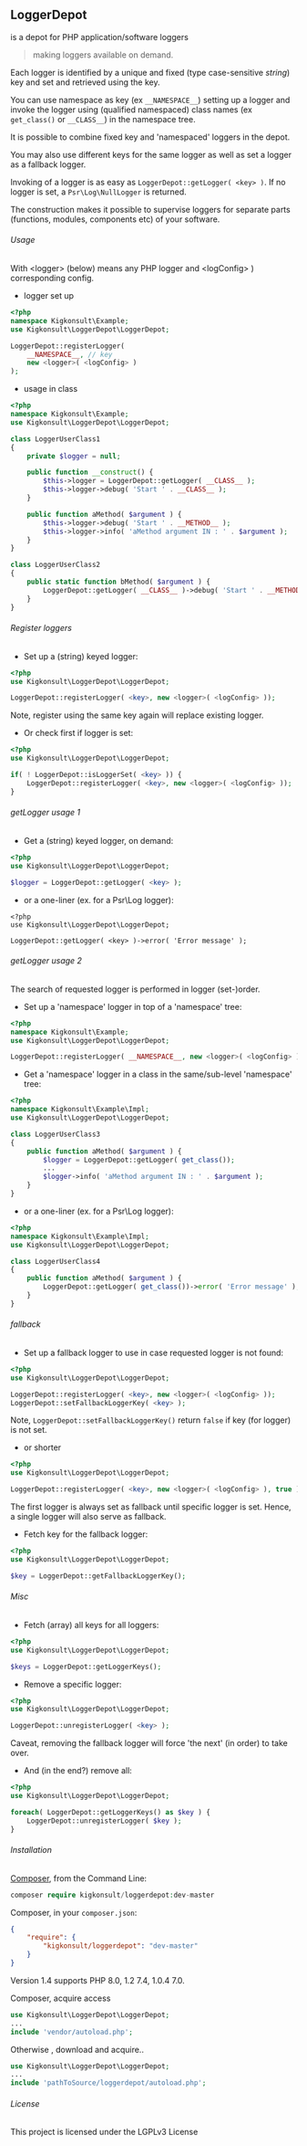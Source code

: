 ## LoggerDepot

is a depot for PHP application/software loggers
>making loggers available on demand.

Each logger is identified by a unique and fixed (type case-sensitive _string_) key and set and retrieved using the key.

You can use namespace as key (ex `__NAMESPACE__`) setting up a logger and
invoke the logger using (qualified namespaced) class names 
(ex `get_class()` or `__CLASS__`) in the namespace tree.

It is possible to combine fixed key and 'namespaced' loggers in the depot.

You may also use different keys for the same logger as well as set a logger as a fallback logger.
 
Invoking of a logger is as easy as `LoggerDepot::getLogger( <key> )`.
If no logger is set, a `Psr\Log\NullLogger` is returned.

The construction  makes it possible to supervise loggers for separate parts (functions, modules, components etc) of your software.


###### Usage

With \<logger\> (below) means any PHP logger and \<logConfig\> ) corresponding config. 

- logger set up

``` php
<?php
namespace Kigkonsult\Example;
use Kigkonsult\LoggerDepot\LoggerDepot;

LoggerDepot::registerLogger(
    __NAMESPACE__, // key
    new <logger>( <logConfig> )
);
```

- usage in class
``` php
<?php
namespace Kigkonsult\Example;
use Kigkonsult\LoggerDepot\LoggerDepot;

class LoggerUserClass1
{
    private $logger = null;

    public function __construct() {
        $this->logger = LoggerDepot::getLogger( __CLASS__ );
        $this->logger->debug( 'Start ' . __CLASS__ );
    }

    public function aMethod( $argument ) {
        $this->logger->debug( 'Start ' . __METHOD__ );
        $this->logger->info( 'aMethod argument IN : ' . $argument );
    }
}

class LoggerUserClass2
{
    public static function bMethod( $argument ) {
        LoggerDepot::getLogger( __CLASS__ )->debug( 'Start ' . __METHOD__ );
    }
}

```

###### Register loggers

- Set up a (string) keyed logger:

``` php
<?php
use Kigkonsult\LoggerDepot\LoggerDepot;

LoggerDepot::registerLogger( <key>, new <logger>( <logConfig> ));
```

Note, register using the same key again will replace existing logger.

- Or check first if logger is set:

``` php
<?php
use Kigkonsult\LoggerDepot\LoggerDepot;

if( ! LoggerDepot::isLoggerSet( <key> )) {
    LoggerDepot::registerLogger( <key>, new <logger>( <logConfig> ));
}
```

###### getLogger usage 1

- Get a (string) keyed logger, on demand:

``` php
<?php
use Kigkonsult\LoggerDepot\LoggerDepot;

$logger = LoggerDepot::getLogger( <key> );
```

- or a one-liner (ex. for a Psr\Log logger):

```
<?php
use Kigkonsult\LoggerDepot\LoggerDepot;

LoggerDepot::getLogger( <key> )->error( 'Error message' );
```

###### getLogger usage 2

The search of requested logger is performed in logger (set-)order.

- Set up a 'namespace' logger in top of a 'namespace' tree:

``` php
<?php
namespace Kigkonsult\Example;
use Kigkonsult\LoggerDepot\LoggerDepot;

LoggerDepot::registerLogger( __NAMESPACE__, new <logger>( <logConfig> ));
```

- Get a 'namespace' logger in a class in the same/sub-level 'namespace' tree:

``` php
<?php
namespace Kigkonsult\Example\Impl;
use Kigkonsult\LoggerDepot\LoggerDepot;

class LoggerUserClass3
{
    public function aMethod( $argument ) {
        $logger = LoggerDepot::getLogger( get_class());
        ...
        $logger->info( 'aMethod argument IN : ' . $argument );
    }
}
```

- or a one-liner (ex. for a Psr\Log logger):

``` php
<?php
namespace Kigkonsult\Example\Impl;
use Kigkonsult\LoggerDepot\LoggerDepot;

class LoggerUserClass4
{
    public function aMethod( $argument ) {
        LoggerDepot::getLogger( get_class())->error( 'Error message' );
    }
}
```

###### fallback

- Set up a fallback logger to use in case requested logger is not found:

``` php
<?php
use Kigkonsult\LoggerDepot\LoggerDepot;

LoggerDepot::registerLogger( <key>, new <logger>( <logConfig> ));
LoggerDepot::setFallbackLoggerKey( <key> );
```
Note, `LoggerDepot::setFallbackLoggerKey()` return `false` if key (for logger) is not set.

- or shorter

``` php
<?php
use Kigkonsult\LoggerDepot\LoggerDepot;

LoggerDepot::registerLogger( <key>, new <logger>( <logConfig> ), true );
```

The first logger is always set as fallback until specific logger is set.
Hence, a single logger will also serve as fallback.

- Fetch key for the fallback logger:

``` php
<?php
use Kigkonsult\LoggerDepot\LoggerDepot;

$key = LoggerDepot::getFallbackLoggerKey();
```

###### Misc

- Fetch (array) all keys for all loggers:

``` php
<?php
use Kigkonsult\LoggerDepot\LoggerDepot;

$keys = LoggerDepot::getLoggerKeys();
```

- Remove a specific logger:

``` php
<?php
use Kigkonsult\LoggerDepot\LoggerDepot;

LoggerDepot::unregisterLogger( <key> );
```

Caveat, removing the fallback logger will force 'the next' (in order) to take over.

- And (in the end?) remove all:

``` php
<?php
use Kigkonsult\LoggerDepot\LoggerDepot;

foreach( LoggerDepot::getLoggerKeys() as $key ) {
    LoggerDepot::unregisterLogger( $key );
}
```
###### Installation

[Composer], from the Command Line:

``` php
composer require kigkonsult/loggerdepot:dev-master
```

Composer, in your `composer.json`:

``` json
{
    "require": {
        "kigkonsult/loggerdepot": "dev-master"
    }
}
```

Version 1.4 supports PHP 8.0, 1.2 7.4, 1.0.4 7.0.

Composer, acquire access
``` php
use Kigkonsult\LoggerDepot\LoggerDepot;
...
include 'vendor/autoload.php';
```


Otherwise , download and acquire..

``` php
use Kigkonsult\LoggerDepot\LoggerDepot;
...
include 'pathToSource/loggerdepot/autoload.php';
```

###### License

This project is licensed under the LGPLv3 License


[Composer]:https://getcomposer.org/
